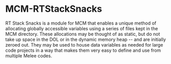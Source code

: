 # MCM-RTStackSnacks

RT Stack Snacks is a module for MCM that enables a unique method of allocating globally accessible variables using a series of files kept in the MCM directory. These allocations may be thought of as static, but do not take up space in the DOL or in the dynamic memory heap -- and are initially zeroed out. They may be used to house data variables as needed for large code projects in a way that makes them very easy to define and use from multiple Melee codes.
